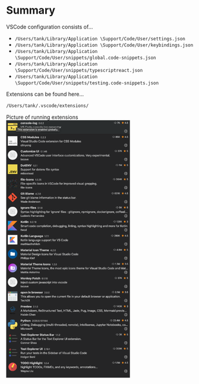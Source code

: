 # Summary

VSCode configuration consists of...

- `/Users/tank/Library/Application \Support/Code/User/settings.json`
- `/Users/tank/Library/Application \Support/Code/User/keybindings.json`
- `/Users/tank/Library/Application \Support/Code/User/snippets/global.code-snippets.json`
- `/Users/tank/Library/Application \Support/Code/User/snippets/typescriptreact.json`
- `/Users/tank/Library/Application \Support/Code/User/snippets/testing.code-snippets.json`

Extensions can be found here...
```zsh
/Users/tank/.vscode/extensions/
```

Picture of running extensions
<img src="./extensions2020-08-14at1.48.20AM.png" width="333" />
